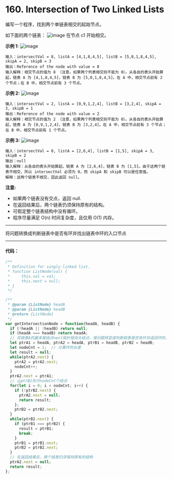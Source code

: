 # 160. Intersection of Two Linked Lists

编写一个程序，找到两个单链表相交的起始节点。

如下面的两个链表：
![image](https://penda.oss-cn-shanghai.aliyuncs.com/160_statement.png)
在节点 c1 开始相交。

**示例 1:**
![image](https://penda.oss-cn-shanghai.aliyuncs.com/160_example_1.png)
```
输入：intersectVal = 8, listA = [4,1,8,4,5], listB = [5,0,1,8,4,5], skipA = 2, skipB = 3
输出：Reference of the node with value = 8
输入解释：相交节点的值为 8 （注意，如果两个列表相交则不能为 0）。从各自的表头开始算起，链表 A 为 [4,1,8,4,5]，链表 B 为 [5,0,1,8,4,5]。在 A 中，相交节点前有 2 个节点；在 B 中，相交节点前有 3 个节点。
```

**示例 2:**
![image](https://penda.oss-cn-shanghai.aliyuncs.com/160_example_2.png)
```
输入：intersectVal = 2, listA = [0,9,1,2,4], listB = [3,2,4], skipA = 3, skipB = 1
输出：Reference of the node with value = 2
输入解释：相交节点的值为 2 （注意，如果两个列表相交则不能为 0）。从各自的表头开始算起，链表 A 为 [0,9,1,2,4]，链表 B 为 [3,2,4]。在 A 中，相交节点前有 3 个节点；在 B 中，相交节点前有 1 个节点。
```

**示例 3:**
![image](https://penda.oss-cn-shanghai.aliyuncs.com/160_example_3.png)
```
输入：intersectVal = 0, listA = [2,6,4], listB = [1,5], skipA = 3, skipB = 2
输出：null
输入解释：从各自的表头开始算起，链表 A 为 [2,6,4]，链表 B 为 [1,5]。由于这两个链表不相交，所以 intersectVal 必须为 0，而 skipA 和 skipB 可以是任意值。
解释：这两个链表不相交，因此返回 null。
```

**注意:**
- 如果两个链表没有交点，返回 null.
- 在返回结果后，两个链表仍须保持原有的结构。
- 可假定整个链表结构中没有循环。
- 程序尽量满足 O(n) 时间复杂度，且仅用 O(1) 内存。

--- 

将问题转换成判断链表中是否有环并找出链表中环的入口节点

---


#### 代码：

```js
/**
 * Definition for singly-linked list.
 * function ListNode(val) {
 *     this.val = val;
 *     this.next = null;
 * }
 */

/**
 * @param {ListNode} headA
 * @param {ListNode} headB
 * @return {ListNode}
 */
var getIntersectionNode = function(headA, headB) {
  if (!headA || !headB) return null;
  if (headA === headB) return headA;
  // 将链表A的最末尾结点next指针指向头结点，使问题转变成判断链表是否有环并返回环的入口节点
  let ptrA1 = headA, ptrA2 = headA, ptrB1 = headB, ptrB2 = headB;
  let nodeCnt = 1;  // 计算环的长度
  let result = null;
  while(ptrA2.next) {
    ptrA2 = ptrA2.next;
    nodeCnt++;
  }
  ptrA2.next = ptrA1;
  // 让ptrB2先行nodeCnt个结点
  for(let i = 0; i < nodeCnt; i++) {
    if (!ptrB2.next) {
      ptrA2.next = null;
      return result;
    };
    ptrB2 = ptrB2.next;
  }
  while(ptrB2.next) {
    if (ptrB1 === ptrB2) {
      result = ptrB1;
      break;
    }
    ptrB1 = ptrB1.next;
    ptrB2 = ptrB2.next;
  }
  // 在返回结果后，两个链表仍须保持原有的结构
  ptrA2.next = null;
  return result;
};
```
